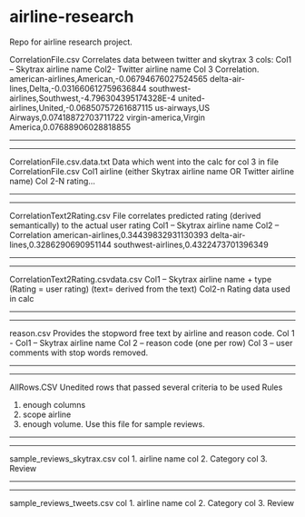 # airline-research

Repo for airline research project.

CorrelationFile.csv
Correlates data between twitter and skytrax
3 cols:
Col1 – Skytrax airline name
Col2- Twitter airline name
Col 3 Correlation.  
american-airlines,American,-0.06794676027524565
delta-air-lines,Delta,-0.031660612759636844
southwest-airlines,Southwest,-4.796304395174328E-4
united-airlines,United,-0.06850757261687115
us-airways,US Airways,0.07418872703711722
virgin-america,Virgin America,0.07688906028818855
*********************************************************************
*********************************************************************
CorrelationFile.csv.data.txt
Data which went into the calc for col 3 in file CorrelationFile.csv
Col1 airline (either Skytrax airline name OR Twitter airline name)
Col 2-N rating…

*********************************************************************
*********************************************************************
CorrelationText2Rating.csv
File correlates predicted rating (derived semantically) to the actual user rating
Col1 – Skytrax airline name
Col2 – Correlation
american-airlines,0.34439832931130393
delta-air-lines,0.3286290690951144
southwest-airlines,0.4322473701396349
*********************************************************************
*********************************************************************
CorrelationText2Rating.csvdata.csv
Col1 – Skytrax airline name + type (Rating = user rating) (text= derived from the text)
Col2-n Rating data used in calc
*********************************************************************
*********************************************************************
reason.csv
Provides the stopword free text by airline and reason code.
Col 1 - Col1 – Skytrax airline name
Col 2 – reason code (one per row)
Col 3 – user comments with stop words removed.
*********************************************************************
*********************************************************************
AllRows.CSV
Unedited rows that passed several criteria to be used 
Rules 
1.	enough columns
2.	scope airline
3.	enough volume.
Use this file for sample reviews.


*********************************************************************
*********************************************************************
sample_reviews_skytrax.csv
col 1. airline name
col 2. Category
col 3. Review

*********************************************************************
*********************************************************************
sample_reviews_tweets.csv
col 1. airline name
col 2. Category
col 3. Review




